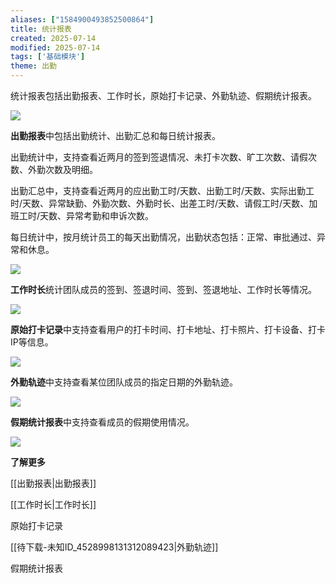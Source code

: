 ```yaml
---
aliases: ["1584900493852500864"]
title: 统计报表
created: 2025-07-14
modified: 2025-07-14
tags: ['基础模块']
theme: 出勤
---
```


统计报表包括出勤报表、工作时长，原始打卡记录、外勤轨迹、假期统计报表。

![](9506502c7c96811da0e0a3a14c88e636.jpg)

**出勤报表**中包括出勤统计、出勤汇总和每日统计报表。

出勤统计中，支持查看近两月的签到签退情况、未打卡次数、旷工次数、请假次数、外勤次数及明细。

出勤汇总中，支持查看近两月的应出勤工时/天数、出勤工时/天数、实际出勤工时/天数、异常缺勤、外勤次数、外勤时长、出差工时/天数、请假工时/天数、加班工时/天数、异常考勤和申诉次数。

每日统计中，按月统计员工的每天出勤情况，出勤状态包括：正常、审批通过、异常和休息。

![](3e623f69b306534c504371666ca9b7ce.jpg)

**工作时长**统计团队成员的签到、签退时间、签到、签退地址、工作时长等情况。

![](e56e826e378100b2eb05a064a9f5ee85.jpg)

**原始打卡记录**中支持查看用户的打卡时间、打卡地址、打卡照片、打卡设备、打卡IP等信息。

![](b84f31e96a79986e9b8ae67b48b9993d.jpg)

**外勤轨迹**中支持查看某位团队成员的指定日期的外勤轨迹。

![](bcfe974ce569e93f1a0431b6094e314f.jpg)

**假期统计报表**中支持查看成员的假期使用情况。

![](e18951a5980001a8cb12d7d941419669.jpg)

**了解更多**

[[出勤报表|出勤报表]]

[[工作时长|工作时长]]

原始打卡记录

[[待下载-未知ID_4528998131312089423|外勤轨迹]]

假期统计报表